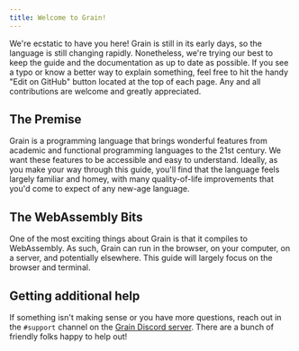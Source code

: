 ```yaml
---
title: Welcome to Grain!
---
```


We're ecstatic to have you here! Grain is still in its early days, so the language is still changing rapidly. Nonetheless, we're trying our best to keep the guide and the documentation as up to date as possible. If you see a typo or know a better way to explain something, feel free to hit the handy "Edit on GitHub" button located at the top of each page. Any and all contributions are welcome and greatly appreciated.

## The Premise

Grain is a programming language that brings wonderful features from academic and functional programming languages to the 21st century. We want these features to be accessible and easy to understand. Ideally, as you make your way through this guide, you'll find that the language feels largely familiar and homey, with many quality-of-life improvements that you'd come to expect of any new-age language.

## The WebAssembly Bits

One of the most exciting things about Grain is that it compiles to WebAssembly. As such, Grain can run in the browser, on your computer, on a server, and potentially elsewhere. This guide will largely focus on the browser and terminal.

## Getting additional help

If something isn't making sense or you have more questions, reach out in the `#support` channel on the [Grain Discord server](https://discord.com/invite/grain-lang). There are a bunch of friendly folks happy to help out!